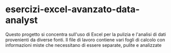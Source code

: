 # esercizi-excel-avanzato-data-analyst
Questo progetto si concentra sull'uso di Excel per la pulizia e l'analisi di dati provenienti da diverse fonti. Il file di lavoro contiene vari fogli di calcolo con informazioni miste che necessitano di essere separate, pulite e analizzate
